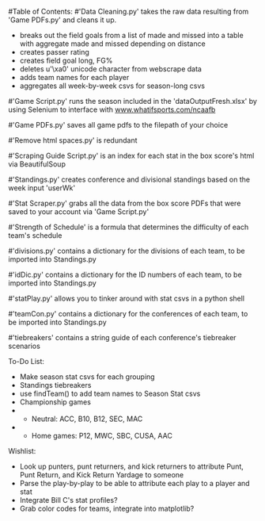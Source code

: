 #Table of Contents:
#'Data Cleaning.py' takes the raw data resulting from 'Game PDFs.py' and cleans it up. 
- breaks out the field goals from a list of made and missed into a table with aggregate made and missed depending on distance
- creates passer rating
- creates field goal long, FG%
- deletes u'\xa0' unicode character from webscrape data
- adds team names for each player
- aggregates all week-by-week csvs for season-long csvs

#'Game Script.py' runs the season included in the 'dataOutputFresh.xlsx' by using Selenium to interface with www.whatifsports.com/ncaafb

#'Game PDFs.py' saves all game pdfs to the filepath of your choice

#'Remove html spaces.py' is redundant

#'Scraping Guide Script.py' is an index for each stat in the box score's html via BeautifulSoup

#'Standings.py' creates conference and divisional standings based on the week input 'userWk'

#'Stat Scraper.py' grabs all the data from the box score PDFs that were saved to your account via 'Game Script.py'

#'Strength of Schedule' is a formula that determines the difficulty of each team's schedule

#'divisions.py' contains a dictionary for the divisions of each team, to be imported into Standings.py

#'idDic.py' contains a dictionary for the ID numbers of each team, to be imported into Standings.py

#'statPlay.py' allows you to tinker around with stat csvs in a python shell

#'teamCon.py' contains a dictionary for the conferences of each team, to be imported into Standings.py

#'tiebreakers' contains a string guide of each conference's tiebreaker scenarios


To-Do List: 
- Make season stat csvs for each grouping
- Standings tiebreakers
- use findTeam() to add team names to Season Stat csvs
- Championship games
- - Neutral: ACC, B10, B12, SEC, MAC
- - Home games: P12, MWC, SBC, CUSA, AAC

Wishlist:

- Look up punters, punt returners, and kick returners to attribute Punt, Punt Return, and Kick Return Yardage to someone
- Parse the play-by-play to be able to attribute each play to a player and stat
- Integrate Bill C's stat profiles?
- Grab color codes for teams, integrate into matplotlib?
